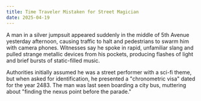 ```yaml
---
title: Time Traveler Mistaken for Street Magician
date: 2025-04-19
---
```


A man in a silver jumpsuit appeared suddenly in the middle of 5th Avenue yesterday afternoon, 
causing traffic to halt and pedestrians to swarm him with camera phones. Witnesses say he 
spoke in rapid, unfamiliar slang and pulled strange metallic devices from his pockets, 
producing flashes of light and brief bursts of static-filled music. 

Authorities initially assumed he was a street performer with a sci-fi theme, 
but when asked for identification, he presented a "chronometric visa" 
dated for the year 2483. The man was last seen boarding a city bus, muttering 
about "finding the nexus point before the parade."
